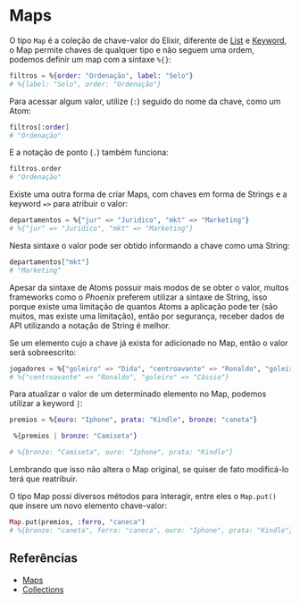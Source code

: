 # Maps

O tipo `Map` é a coleção de chave-valor do Elixir, diferente de [List](listas.md) e [Keyword](keyword.md), o Map permite chaves de qualquer tipo e não seguem uma ordem, podemos definir um map com a sintaxe `%{}`:

```elixir
filtros = %{order: "Ordenação", label: "Selo"}
# %{label: "Selo", order: "Ordenação"}
```

Para acessar algum valor, utilize (`:`) seguido do nome da chave, como um Atom:

```elixir
filtros[:order]
# "Ordenação"
```

E a notação de ponto (`.`) também funciona:

```elixir
filtros.order
# "Ordenação"
```

Existe uma outra forma de criar Maps, com chaves em forma de Strings e a keyword `=>` para atribuir o valor:

```elixir
departamentos = %{"jur" => "Juridico", "mkt" => "Marketing"}
# %{"jur" => "Juridico", "mkt" => "Marketing"}
```

Nesta sintaxe o valor pode ser obtido informando a chave como uma String:

```elixir
departamentos["mkt"]
# "Marketing"
```

Apesar da sintaxe de Atoms possuir mais modos de se obter o valor, muitos frameworks como o _Phoenix_ preferem utilizar a sintaxe de String, isso porque existe uma limitação de quantos Atoms a aplicação pode ter (são muitos, mas existe uma limitação), então por segurança, receber dados de API utilizando a notação de String é melhor.

Se um elemento cujo a chave já exista for adicionado no Map, então o valor será sobreescrito:

```elixir
jogadores = %{"goleiro" => "Dida", "centroavante" => "Ronaldo", "goleiro" => "Cássio"}
# %{"centroavante" => "Ronaldo", "goleiro" => "Cássio"}
```

Para atualizar o valor de um determinado elemento no Map, podemos utilizar a keyword `|`:

```elixir
premios = %{ouro: "Iphone", prata: "Kindle", bronze: "caneta"}

 %{premios | bronze: "Camiseta"}

# %{bronze: "Camiseta", ouro: "Iphone", prata: "Kindle"}
```

Lembrando que isso não altera o Map original, se quiser de fato modificá-lo terá que reatribuir.

O tipo Map possi diversos métodos para interagir, entre eles o `Map.put()` que insere um novo elemento chave-valor:

```elixir
Map.put(premios, :ferro, "caneca")
# %{bronze: "caneta", ferro: "caneca", ouro: "Iphone", prata: "Kindle"}
```

## Referências

- [Maps](https://hexdocs.pm/elixir/1.13.3/Map.html)
- [Collections](https://elixirschool.com/pt/lessons/basics/collections/)
